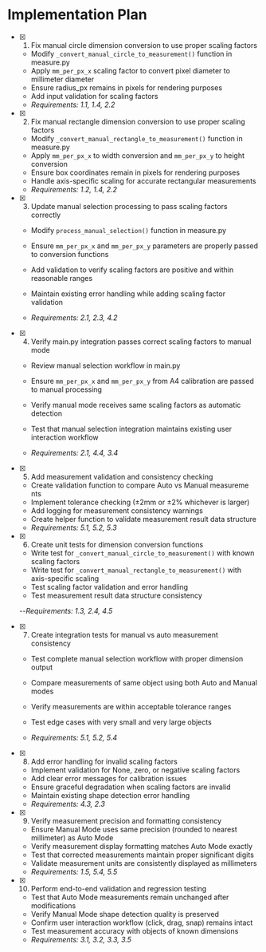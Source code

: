 # Implementation Plan

- [x] 1. Fix manual circle dimension conversion to use proper scaling factors





  - Modify `_convert_manual_circle_to_measurement()` function in measure.py
  - Apply `mm_per_px_x` scaling factor to convert pixel diameter to millimeter diameter
  - Ensure radius_px remains in pixels for rendering purposes
  - Add input validation for scaling factors
  - _Requirements: 1.1, 1.4, 2.2_

- [x] 2. Fix manual rectangle dimension conversion to use proper scaling factors




  - Modify `_convert_manual_rectangle_to_measurement()` function in measure.py
  - Apply `mm_per_px_x` to width conversion and `mm_per_px_y` to height conversion
  - Ensure box coordinates remain in pixels for rendering purposes
  - Handle axis-specific scaling for accurate rectangular measurements
  - _Requirements: 1.2, 1.4, 2.2_


- [x] 3. Update manual selection processing to pass scaling factors correctly





  - Modify `process_manual_selection()` function in measure.py
  - Ensure `mm_per_px_x` and `mm_per_px_y` parameters are properly passed to conversion functions
  - Add validation to verify scaling factors are positive and within reasonable ranges
  - Maintain existing error handling while adding scaling factor validation



  - _Requirements: 2.1, 2.3, 4.2_

- [x] 4. Verify main.py integration passes correct scaling factors to manual mode






  - Review manual selection workflow in main.py
  - Ensure `mm_per_px_x` and `mm_per_px_y` from A4 calibration are passed to manual processing
  - Verify manual mode receives same scaling factors as automatic detection


  - Test that manual selection integration maintains existing user interaction workflow
  - _Requirements: 2.1, 4.4, 3.4_

- [x] 5. Add measurement validation and consistency checking







  - Create validation function to compare Auto vs Manual measureme
nts
  - Implement tolerance checking (±2mm or ±2% whichever is larger)
  - Add logging for measurement consistency warnings
  - Create helper function to validate measurement result data structure
  - _Requirements: 5.1, 5.2, 5.3_



- [x] 6. Create unit tests for dimension conversion functions







  - Write test for `_convert_manual_circle_to_measurement()` with known scaling factors
  - Write test for `_convert_manual_rectangle_to_measurement()` with axis-specific scaling
  - Test scaling factor validation and error handling
  - Test measurement result data structure consistency

  --_Requirements: 1.3, 2.4, 4.5_



- [x] 7. Create integration tests for manual vs auto measurement consistency





  - Test complete manual selection workflow with proper dimension output
  - Compare measurements of same object using both Auto and Manual modes

  - Verify measurements are within acceptable tolerance ranges

  - Test edge cases with very small and very large objects
  - _Requirements: 5.1, 5.2, 5.4_

- [x] 8. Add error handling for invalid scaling factors








  - Implement validation for None, zero, or negative scaling factors
  - Add clear error messages for calibration issues
  - Ensure graceful degradation when scaling factors are invalid
  - Maintain existing shape detection error handling
  - _Requirements: 4.3, 2.3_

- [x] 9. Verify measurement precision and formatting consistency






  - Ensure Manual Mode uses same precision (rounded to nearest millimeter) as Auto Mode
  - Verify measurement display formatting matches Auto Mode exactly
  - Test that corrected measurements maintain proper significant digits
  - Validate measurement units are consistently displayed as millimeters
  - _Requirements: 1.5, 5.4, 5.5_


- [x] 10. Perform end-to-end validation and regression testing





  - Test that Auto Mode measurements remain unchanged after modifications
  - Verify Manual Mode shape detection quality is preserved
  - Confirm user interaction workflow (click, drag, snap) remains intact
  - Test measurement accuracy with objects of known dimensions
  - _Requirements: 3.1, 3.2, 3.3, 3.5_